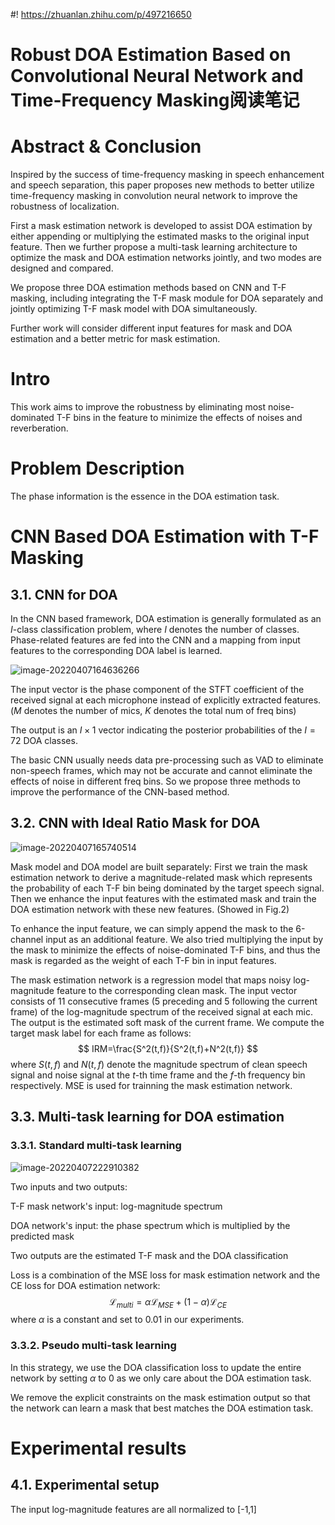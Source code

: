 #! https://zhuanlan.zhihu.com/p/497216650
# Robust DOA Estimation Based on Convolutional Neural Network and Time-Frequency Masking阅读笔记

# Abstract & Conclusion

Inspired by the success of time-frequency masking in speech enhancement and speech separation, this paper proposes new methods to better utilize time-frequency masking in convolution neural network to improve the robustness of localization.

First a mask estimation network is developed to assist DOA estimation by either appending or multiplying the estimated masks to the original input feature. Then we further propose a multi-task learning architecture to optimize the mask and DOA estimation networks jointly, and two modes are designed and compared.

We propose three DOA estimation methods based on CNN and T-F masking, including integrating the T-F mask module for DOA separately and jointly optimizing T-F mask model with DOA simultaneously.

Further work will consider different input features for mask and DOA estimation and a better metric for mask estimation.

# Intro

This work aims to improve the robustness by eliminating most noise-dominated T-F bins in the feature to minimize the effects of noises and reverberation. 



# Problem Description

The phase information is the essence in the DOA estimation task.

# CNN Based DOA Estimation with T-F Masking

## 3.1. CNN for DOA

In the CNN based framework, DOA estimation is generally formulated as an $I$-class classification problem, where $I$ denotes  the number of classes. Phase-related features are fed into the CNN and a mapping from input features to the corresponding DOA label is learned.

![image-20220407164636266](https://tva1.sinaimg.cn/large/e6c9d24ely1h1194yfff7j214y0h80v4.jpg)

The input vector is the phase component of the STFT coefficient of the received signal at each microphone instead of explicitly extracted features. ($M$ denotes the number of mics, $K$ denotes the total num of freq bins)

The output is an $I \times 1$ vector indicating the posterior probabilities of the $I=72$ DOA classes.

The basic CNN usually needs data pre-processing such as VAD to eliminate non-speech frames, which may not be accurate and cannot eliminate the effects of noise in different freq bins. So we propose three methods to improve the performance of the CNN-based method.

## 3.2. CNN with Ideal Ratio Mask for DOA

![image-20220407165740514](https://tva1.sinaimg.cn/large/e6c9d24ely1h119gf662jj215o0ow77l.jpg)

Mask model and DOA model are built separately: First we train the mask estimation network to derive a magnitude-related mask which represents the probability of each T-F bin being dominated by the target speech signal. Then we enhance the input features with the estimated mask and train the DOA estimation network with these new features. (Showed in Fig.2)

To enhance the input feature, we can simply append the mask to the 6-channel input as an additional feature. We also tried multiplying the input by the mask to minimize the effects of noise-dominated T-F bins, and thus the mask is regarded as the weight of each T-F bin in input features.

The mask estimation network is a regression model that maps noisy log-magnitude feature to the corresponding clean mask. The input vector consists of 11 consecutive frames (5 preceding and 5 following the current frame) of the log-magnitude spectrum of the received signal at each mic. The output is the estimated soft mask of the current frame. We compute the target mask label for each frame as follows:
$$
IRM=\frac{S^2(t,f)}{S^2(t,f)+N^2(t,f)}
$$
where $S(t,f)$ and $N(t,f)$ denote the magnitude spectrum of clean speech signal and noise signal at the $t$-th time frame and the $f$-th frequency bin respectively. MSE is used for trainning the mask estimation network.

## 3.3. Multi-task learning for DOA estimation

### 3.3.1. Standard multi-task learning

![image-20220407222910382](https://tva1.sinaimg.cn/large/e6c9d24ely1h11j1fj4vtj22i00m8460.jpg)

Two inputs and two outputs:

T-F mask network's input: log-magnitude spectrum

DOA network's input: the phase spectrum which is multiplied by the predicted mask

Two outputs are the estimated T-F mask and the DOA classification

Loss is a combination of the MSE loss for mask estimation network and the CE loss for DOA estimation network:
$$
\mathcal{L}_{multi}=\alpha\mathcal{L}_{MSE}+(1-\alpha)\mathcal{L}_{CE}
$$
where $\alpha$ is a constant and set to 0.01 in our experiments.

### 3.3.2. Pseudo multi-task learning

In this strategy, we use the DOA classification loss to update the entire network by setting $\alpha$ to 0 as we only care about the DOA estimation task.

We remove the explicit constraints on the mask estimation output so that the network can learn a mask that best matches the DOA estimation task.



# Experimental results

## 4.1. Experimental setup

The input log-magnitude features are all normalized to [-1,1]